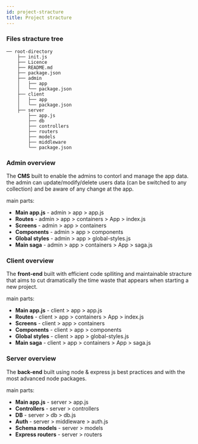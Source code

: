 ```yaml
---
id: project-stracture
title: Project stracture
---
```


### Files stracture tree
```
── root-directory
    ├── init.js
    ├── Licence
    ├── README.md
    ├── package.json
    ├── admin
    │   ├── app
    │   └── package.json
    ├── client
    │   ├── app
    │   └── package.json
    ├── server
        ├── app.js
        ├── db
        ├── controllers
        ├── routers
        ├── models
        ├── middleware
        └── package.json

```

### Admin overview

The **CMS** built to enable the admins to contorl and manage the app data.
the admin can update/modify/delete users data (can be switched to any collection) and be aware of any change at the app.

main parts:
- **Main app.js** - admin > app > app.js
- **Routes** - admin > app > containers > App > index.js
- **Screens** - admin > app > containers
- **Components** - admin > app > components
- **Global styles** - admin > app > global-styles.js
- **Main saga** - admin > app > containers > App > saga.js

### Client overview

The **front-end** built with efficient code splliting and maintainable stracture that aims to cut dramatically the time waste that appears when starting a new project.

main parts:
- **Main app.js** - client > app > app.js
- **Routes** - client > app > containers > App > index.js
- **Screens** - client > app > containers
- **Components** - client > app > components
- **Global styles** - client > app > global-styles.js
- **Main saga** - client > app > containers > App > saga.js


### Server overview

The **back-end** built using node & express js best practices and with the most advanced node packages.

main parts:
- **Main app.js** - server > app.js
- **Controllers** - server > controllers
- **DB** - server > db > db.js
- **Auth** - server > middleware > auth.js
- **Schema models** - server > models
- **Express routers** - server > routers
